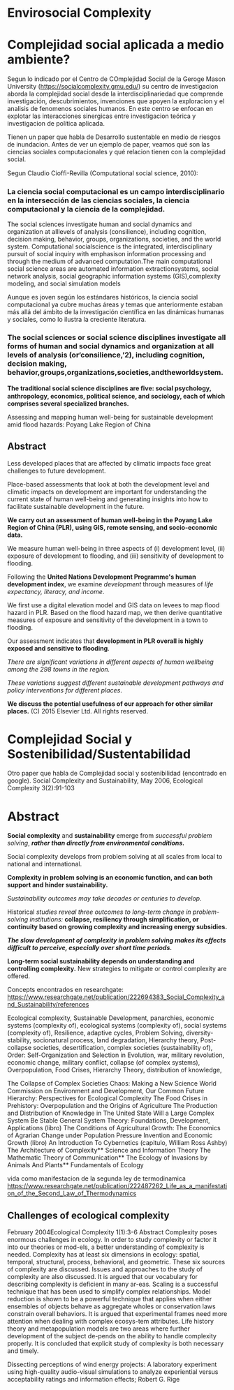 # Envirosocial Complexity 

# Complejidad social aplicada a medio ambiente?

Segun lo indicado por el Centro de COmplejidad Social de la Geroge Mason University (https://socialcomplexity.gmu.edu/)
su centro de investigacion aborda la complejidad social desde la interdisciplinariedad que comprende investigación, descubrimientos, invenciones que apoyen la exploracion y el analisis de fenomenos sociales humanos. En este centro se enfocan en explotar las interacciones sinergicas entre investigacion teórica y investigacion de política aplicada. 

Tienen un paper que habla de Desarrollo sustentable en medio de riesgos de inundacion.
Antes de ver un ejemplo de paper, veamos qué son las ciencias sociales computacionales y qué relacion tienen con la complejidad social.

Segun Claudio Ciofﬁ-Revilla (Computational social science, 2010):
### La ciencia social computacional es un campo interdisciplinario en la intersección de las ciencias sociales, la ciencia computacional y la ciencia de la complejidad.
The social sciences investigate human and social dynamics and organization at alllevels of analysis (consilience), including cognition, decision making, behavior, groups, organizations, societies, and the world system. Computational socialscience is the integrated, interdisciplinary pursuit of social inquiry with emphasison information processing and through the medium of advanced computation.The main computational social science areas are automated information extractionsystems, social network analysis, social geographic information systems (GIS),complexity modeling, and social simulation models


Aunque es joven según los estándares históricos, la ciencia social computacional ya cubre muchas áreas y temas que anteriormente estaban más allá del ámbito de la investigación científica en las dinámicas humanas y sociales, como lo ilustra la creciente literatura.

### The social sciences or social science disciplines investigate all forms of human and social dynamics and organization at all levels of analysis (or‘consilience,’2), including cognition, decision making, behavior,groups,organizations,societies,andtheworldsystem.

**The traditional social science disciplines are ﬁve: social psychology, anthropology, economics, political science, and sociology, each of which comprises several specialized branches.**




Assessing and mapping human well-being for sustainable development amid flood hazards: Poyang Lake Region of China




## Abstract

  Less developed places that are affected by climatic impacts face great challenges to future development. 

  Place-based assessments that look at both the development level and climatic impacts on development are important for understanding the current state of human well-being and generating insights into how to facilitate sustainable development in the future. 

  **We carry out an assessment of human well-being in the Poyang Lake Region of China (PLR), using GIS, remote sensing, and socio-economic data.** 

  We measure human well-being in three aspects of (i) development level, (ii) exposure of development to flooding, and (iii) sensitivity of development to flooding. 

  Following the **United Nations Development Programme's human development index**, we examine *development* through measures of *life expectancy, literacy, and income*. 

  We first use a digital elevation model and GIS data on levees to map flood hazard in PLR. Based on the flood hazard map, we then derive quantitative measures of exposure and sensitivity of the development in a town to flooding. 

  Our assessment indicates that **development in PLR overall is highly exposed and sensitive to flooding**. 

  *There are significant variations in different aspects of human wellbeing among the 298 towns in the region.*

  *These variations suggest different sustainable development pathways and policy interventions for different places*.

  **We discuss the potential usefulness of our approach for other similar places.** (C) 2015 Elsevier Ltd. All rights reserved.



# Complejidad Social y Sostenibilidad/Sustentabilidad
Otro paper que habla de Complejidad social y sostenibilidad (encontrado en google).
Social Complexity and Sustainability, May 2006, Ecological Complexity 3(2):91-103


 # Abstract

**Social complexity** and **sustainability** emerge from *successful problem solving*, ***rather than directly from environmental conditions.***

Social complexity develops from problem solving at all scales from local to national and international. 

**Complexity in problem solving is an economic function, and can both support and hinder sustainability.** 

*Sustainability outcomes may take decades or centuries to develop.* 

Historical *studies reveal three outcomes to long-term change in problem-solving institutions:* **collapse, resiliency through simplification, or continuity based on growing complexity and increasing energy subsidies.** 

***The slow development of complexity in problem solving makes its effects difficult to perceive, especially over short time periods.***

**Long-term social sustainability depends on understanding and controlling complexity.** New strategies to mitigate or control complexity are offered.




Concepts encontrados en researchgate:
https://www.researchgate.net/publication/222694383_Social_Complexity_and_Sustainability/references

Ecological complexity, Sustainable Development, panarchies, economic systems (complexity of), ecological systems (complexity of), social systems (complexity of), Resilience, adaptive cycles, Problem Solving, diversity-stability, socionatural process, land degradation, Hierarchy theory, Post-collapse societies, desertification, complex societies (sustainability of), Order: Self-Organization and Selection in Evolution, war, military revolution, economic change, military conflict, collapse (of complex systems), Overpopulation, Food Crises, Hierarchy Theory, distribution of knowledge, 

The Collapse of Complex Societies
Chaos: Making a New Science
World Commission on Environment and Development, Our Common Future
Hierarchy: Perspectives for Ecological Complexity
The Food Crises in Prehistory: Overpopulation and the Origins of Agriculture
The Production and Distribution of Knowledge in The United State
 Will a Large Complex System Be Stable
 General System Theory: Foundations, Development, Applications (libro)
 The Conditions of Agricultural Growth: The Economics of Agrarian Change under Population Pressure
 Invention and Economic Growth (libro)
 An Introduction To Cybernetics (capitulo, William Ross Ashby)
 The Architecture of Complexity**
 Science and Information Theory
 The Mathematic Theory of Communication**
 The Ecology of Invasions by Animals And Plants**
 Fundamentals of Ecology
 
 vida como manifestacion de la segunda ley de termodinamica
 https://www.researchgate.net/publication/222487262_Life_as_a_manifestation_of_the_Second_Law_of_Thermodynamics
 
 
## Challenges of ecological complexity
February 2004Ecological Complexity 1(1):3-6
Abstract
Complexity poses enormous challenges in ecology. In order to study complexity or factor it into our theories or mod-els, a better understanding of complexity is needed. Complexity has at least six dimensions in ecology: spatial, temporal, structural, process, behavioral, and geometric. These six sources of complexity are discussed. Issues and approaches to the study of complexity are also discussed. It is argued that our vocabulary for describing complexity is deficient in many ar-eas. Scaling is a successful technique that has been used to simplify complex relationships. Model reduction is shown to be a powerful technique that applies when either ensembles of objects behave as aggregate wholes or conservation laws constrain overall behaviors. It is argued that experimental frames need more attention when dealing with complex ecosys-tem attributes. Life history theory and metapopulation models are two areas where further development of the subject de-pends on the ability to handle complexity properly. It is concluded that explicit study of complexity is both necessary and timely.





Dissecting perceptions of wind energy projects: A laboratory experiment using high-quality audio-visual simulations to analyze experiential versus acceptability ratings and information effects; Robert G. Rige




